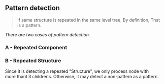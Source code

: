 ## Pattern detection
> If same structure is repeated in the same level tree, By definition, That is a pattern.


*There are two cases of pattern detection.*

### A - Repeated Component


### B - Repeated Structure

Since it is detecting a repeated "Structure", we only process node with more thant 3 childrens. Otherwise, it may detect a non-pattern as a pattern.

